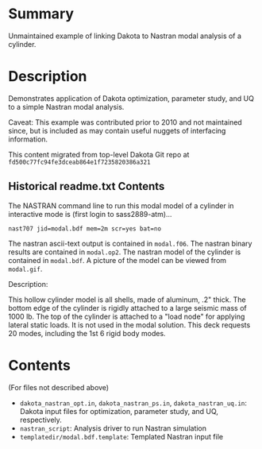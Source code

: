 # Summary

Unmaintained example of linking Dakota to Nastran modal analysis of a
cylinder.

# Description

Demonstrates application of Dakota optimization, parameter study, and
UQ to a simple Nastran modal analysis.

Caveat: This example was contributed prior to 2010 and not maintained
since, but is included as may contain useful nuggets of interfacing
information.

This content migrated from top-level Dakota Git repo at
`fd500c77fc94fe3dceab864e1f7235820386a321`

## Historical readme.txt Contents

The NASTRAN command line to run this modal model of a cylinder in
interactive mode is (first login to sass2889-atm)...

```
nast707 jid=modal.bdf mem=2m scr=yes bat=no
```

The nastran ascii-text output is contained in `modal.f06`. The nastran
binary results are contained in `modal.op2`. The nastran model of the
cylinder is contained in `modal.bdf`. A picture of the model can be
viewed from `modal.gif`.

Description:

This hollow cylinder model is all shells, made of aluminum, .2"
thick. The bottom edge of the cylinder is rigidly attached to a large
seismic mass of 1000 lb. The top of the cylinder is attached to a
"load node" for applying lateral static loads. It is not used in the
modal solution. This deck requests 20 modes, including the 1st 6 rigid
body modes.


# Contents

(For files not described above)

* `dakota_nastran_opt.in`, `dakota_nastran_ps.in`,
  `dakota_nastran_uq.in`: Dakota input files for optimization,
  parameter study, and UQ, respectively.
* `nastran_script`: Analysis driver to run Nastran simulation 
* `templatedir/modal.bdf.template`: Templated Nastran input file

